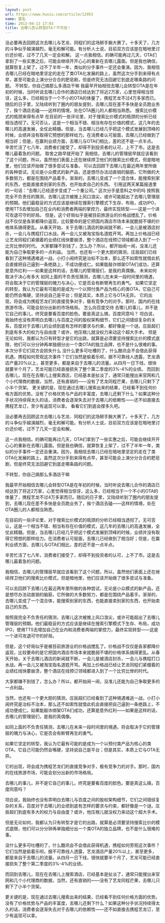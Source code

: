```yaml
---
layout: post
url: https://www.huxiu.com/article/12953
name: 匿名
time: 2013-04-13 17:03
title: 去哪儿否认转型OTA？不可信！
---
```

没必要再去回顾这次去哪儿与艺龙、同程们的这场掰手腕大赛了。十多天了，几方的斗争似乎越演越烈，毫无和解可能。有分析人士说，目前双方应该是在暗地里讨价还价呢，过不了几天一定会和解。 这一点我相信。的确可能再过几天，OTA们拿到了一些实惠之后，可能会继续开开心心的重新在去哪儿露面。但是我也确信，就算恢复上架了，过不了半年一年，类似的分手事件一定还会重演。因为，我相信去哪儿已经在暗地里坚定的走在了类OTA化发展的路上，虽然这次分手到来得有点早，甚至可能会上演分分合合的肥皂剧，但是终究无法回避它到底走哪条路的问题。 不转型，你自己搞那么多酒店干嘛 我最早开始相信去哪儿会转型OTA是在年初的时候，当时听说去哪儿合作的酒店已经达到了将近2万家，心里觉得相当惊讶，这么多，已经相当于一个不小的OTA的体量了，携程艺龙不过4万多家而已。随后的日子里，又陆续听到了圈内的朋友提到，去哪儿现在差不多快是全员跑业务了，挨个酒店去磕——这样的情境，处在OTA圈儿的人都相当熟悉。 搜索比价模式的瓶颈来得有点早 在目前的一些评论里，对于搜索比价模式的瓶颈的分析已经相当透彻了。无可否认，这是一个相当不错、相当有存在价值的模式，这几年的去哪儿的高速发展，全仗此精髓。但是，当去哪儿已经几乎把这个模式发展到顶峰的时候，业绩并没有取得它预想的那样给力。在消费者认可层面，去哪儿已经做到了相当好；但是，在赢利业绩方面，去哪儿与OTA们相比，差的还不是一点半点。 辛苦忙活了七八年，消费者们接受了，却得不到投资者的认可，上不了市。这是去哪儿最着急的问题。 取舍之路早就开始了 我相信，去哪儿的管理层早就应该看到了这个问题，所以，虽然他们表面上还在继续捍卫他们的搜索比价模式，但是暗地里，他们应该开始做了很多尝试与准备。 可以去回顾下去哪儿在最近两年里所做的各种尝试，无论是小众模式的新产品，还是想尽办法动直销的脑筋，它所做的大多数努力，都是在围绕产品着手。渐渐的，去哪儿变成了一个混合体，能搜索别家的东西，也能直接卖别家的东西，也开始卖自己的东西。 引用这两天某篇报道里的一句话：“去哪儿已经逐步变成了一个重公司。” 这次分手是意料之中的吗 按照我完全不负责任的猜测，去哪儿这次被推上风口浪尖，或许可能超出了去哪儿管理层的预期。他们最稳妥的方式应该是继续在搜索引擎模式下生存、布局，成功IPO，使用TTS去增加自己在业内和消费者两端的掌控力，最终实现转型——这是一个进可攻退可守的好局。 但是，这个好局似乎是被目前旅游业的价格战搅乱了。价格战不仅仅是各家都降价返现，比较要命的是它把国内酒店市场本来就脆弱不堪的价格体系搞得更乱。从春天开始，关于去哪儿酒店的新闻就不断，一会儿是被酒店封杀，一会儿与携程打口水战，再一会儿又被淘宝指名道姓开骂。再加上价格战已经让艺龙同程们紧绷着的业绩红线快要崩溃，整个酒店在线预订领域都进入到了一个比穷比惨的时代。 大家都赚不到钱了，怎么办？所以，都开始闹一闹，没准儿还能为自己争取更多的一点利益。 当然，也还有一个更大胆的猜测，庄辰超们已经看到了这种境遇难逃一战，小打小闹终究是治标不治本，那么还不如索性就借此机会直接把自己逼到一条绝路上，不成功便成仁。如果能敲诈绑架OTA们成功，还算是意外红利——如果是这样的话，去哪儿的管理层们，是我的真偶像。 未来如何取决于决心有多大 如同上面的不负责任猜测，去哪儿在未来一段时间里的境遇，将会取决于它的管理层的魄力与决心，它是否会有断臂再生的勇气。 如果它坚定的转型，我认为它最有可能的是成为一个以预付类产品为核心的类OTA，它自己可能仍然会嘴硬，坚持说自己是平台；但是其实，本质上它与OTA无异。 它的出现，将会成为携程艺龙们的直接竞争对手，极有竞争力的对手。那时，国内的在线旅游市场，可能会划分出新的市场格局。 怎么向百度交待 去哪儿的事儿，并不是它自己的事儿，终究是要看百度的脸色。要是真这么搞，百度同意吗？ 坦白说，我始终也没有弄明白去哪儿与百度之间的股权架构细节，它们之间错综复杂的关系，百度对于去哪儿的业绩到底有怎样的要求与约束，都好像是一个谜。庄辰超们到底有多大的权力与自由度？或许，他压根儿就没权力来动这个超大手术。 但是无论如何，我都认为只有转型才是它的出路，就算是必须要坚持搜索比价的模式底限，他们可以分分钟再单独细分出一个类OTA的独立品牌，也不是什么很难的事。 本次分手它们双方会损失什么 没什么更多可吐槽的了，什么酷讯会不会借此获得机遇，携程如何旁观这次事件？它们当然是偷着乐呗。据不可靠线人透露，艺龙酒店产量20%以上，甚至更多，都是来自于去哪儿的流量。从四月一日下线，很快就要半个月了，艺龙可能已经直接损失了整个第二季度的3%-4%的业绩。 而回到去哪儿，现在在去哪儿上搜索酒店，已经基本是扯淡了，通常只能搜出来官网和几个小代理商的数据，当然，还有直销的——没有了艺龙同程芒果，去哪儿只剩下了小半个货架。 更关键的是，现在通过去哪儿搜索出来的结果，已经看不到任何价格方面的优势。没有了价格优势与产品的丰富度，去哪儿还剩下什么？如果这种分手状况持续得太久的话，消费者会逐渐失去对于去哪儿的依赖性——还不如直接去携程艺龙订，至少有返现可以拿。 看看它们到底会撑多久吧。

没必要再去回顾这次去哪儿与艺龙、同程们的这场掰手腕大赛了。十多天了，几方的斗争似乎越演越烈，毫无和解可能。有分析人士说，目前双方应该是在暗地里讨价还价呢，过不了几天一定会和解。

这一点我相信。的确可能再过几天，OTA们拿到了一些实惠之后，可能会继续开开心心的重新在去哪儿露面。但是我也确信，就算恢复上架了，过不了半年一年，类似的分手事件一定还会重演。因为，我相信去哪儿已经在暗地里坚定的走在了类OTA化发展的路上，虽然这次分手到来得有点早，甚至可能会上演分分合合的肥皂剧，但是终究无法回避它到底走哪条路的问题。

不转型，你自己搞那么多酒店干嘛

我最早开始相信去哪儿会转型OTA是在年初的时候，当时听说去哪儿合作的酒店已经达到了将近2万家，心里觉得相当惊讶，这么多，已经相当于一个不小的OTA的体量了，携程艺龙不过4万多家而已。随后的日子里，又陆续听到了圈内的朋友提到，去哪儿现在差不多快是全员跑业务了，挨个酒店去磕——这样的情境，处在OTA圈儿的人都相当熟悉。

在目前的一些评论里，对于搜索比价模式的瓶颈的分析已经相当透彻了。无可否认，这是一个相当不错、相当有存在价值的模式，这几年的去哪儿的高速发展，全仗此精髓。但是，当去哪儿已经几乎把这个模式发展到顶峰的时候，业绩并没有取得它预想的那样给力。在消费者认可层面，去哪儿已经做到了相当好；但是，在赢利业绩方面，去哪儿与OTA们相比，差的还不是一点半点。

辛苦忙活了七八年，消费者们接受了，却得不到投资者的认可，上不了市。这是去哪儿最着急的问题。

我相信，去哪儿的管理层早就应该看到了这个问题，所以，虽然他们表面上还在继续捍卫他们的搜索比价模式，但是暗地里，他们应该开始做了很多尝试与准备。

可以去回顾下去哪儿在最近两年里所做的各种尝试，无论是小众模式的新产品，还是想尽办法动直销的脑筋，它所做的大多数努力，都是在围绕产品着手。渐渐的，去哪儿变成了一个混合体，能搜索别家的东西，也能直接卖别家的东西，也开始卖自己的东西。

按照我完全不负责任的猜测，去哪儿这次被推上风口浪尖，或许可能超出了去哪儿管理层的预期。他们最稳妥的方式应该是继续在搜索引擎模式下生存、布局，成功IPO，使用TTS去增加自己在业内和消费者两端的掌控力，最终实现转型——这是一个进可攻退可守的好局。

但是，这个好局似乎是被目前旅游业的价格战搅乱了。价格战不仅仅是各家都降价返现，比较要命的是它把国内酒店市场本来就脆弱不堪的价格体系搞得更乱。从春天开始，关于去哪儿酒店的新闻就不断，一会儿是被酒店封杀，一会儿与携程打口水战，再一会儿又被淘宝指名道姓开骂。再加上价格战已经让艺龙同程们紧绷着的业绩红线快要崩溃，整个酒店在线预订领域都进入到了一个比穷比惨的时代。

大家都赚不到钱了，怎么办？所以，都开始闹一闹，没准儿还能为自己争取更多的一点利益。

当然，也还有一个更大胆的猜测，庄辰超们已经看到了这种境遇难逃一战，小打小闹终究是治标不治本，那么还不如索性就借此机会直接把自己逼到一条绝路上，不成功便成仁。如果能敲诈绑架OTA们成功，还算是意外红利——如果是这样的话，去哪儿的管理层们，是我的真偶像。

如同上面的不负责任猜测，去哪儿在未来一段时间里的境遇，将会取决于它的管理层的魄力与决心，它是否会有断臂再生的勇气。

如果它坚定的转型，我认为它最有可能的是成为一个以预付类产品为核心的类OTA，它自己可能仍然会嘴硬，坚持说自己是平台；但是其实，本质上它与OTA无异。

它的出现，将会成为携程艺龙们的直接竞争对手，极有竞争力的对手。那时，国内的在线旅游市场，可能会划分出新的市场格局。

去哪儿的事儿，并不是它自己的事儿，终究是要看百度的脸色。要是真这么搞，百度同意吗？

坦白说，我始终也没有弄明白去哪儿与百度之间的股权架构细节，它们之间错综复杂的关系，百度对于去哪儿的业绩到底有怎样的要求与约束，都好像是一个谜。庄辰超们到底有多大的权力与自由度？或许，他压根儿就没权力来动这个超大手术。

但是无论如何，我都认为只有转型才是它的出路，就算是必须要坚持搜索比价的模式底限，他们可以分分钟再单独细分出一个类OTA的独立品牌，也不是什么很难的事。

没什么更多可吐槽的了，什么酷讯会不会借此获得机遇，携程如何旁观这次事件？它们当然是偷着乐呗。据不可靠线人透露，艺龙酒店产量20%以上，甚至更多，都是来自于去哪儿的流量。从四月一日下线，很快就要半个月了，艺龙可能已经直接损失了整个第二季度的3%-4%的业绩。

而回到去哪儿，现在在去哪儿上搜索酒店，已经基本是扯淡了，通常只能搜出来官网和几个小代理商的数据，当然，还有直销的——没有了艺龙同程芒果，去哪儿只剩下了小半个货架。

更关键的是，现在通过去哪儿搜索出来的结果，已经看不到任何价格方面的优势。没有了价格优势与产品的丰富度，去哪儿还剩下什么？如果这种分手状况持续得太久的话，消费者会逐渐失去对于去哪儿的依赖性——还不如直接去携程艺龙订，至少有返现可以拿。

